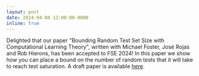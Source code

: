 ```yaml
---
layout: post
date: 2024-04-08 12:00:00-0000
inline: true
---
```


Delighted that our paper "Bounding Random Test Set Size with Computational Learning Theory", written with Michael Foster, José Rojas and Rob Hierons, has been accepted to FSE 2024! In this paper we show how you can place a bound on the number of random tests that it will take to reach test saturation. A draft paper is available [here](https://arxiv.org/abs/2405.17019).